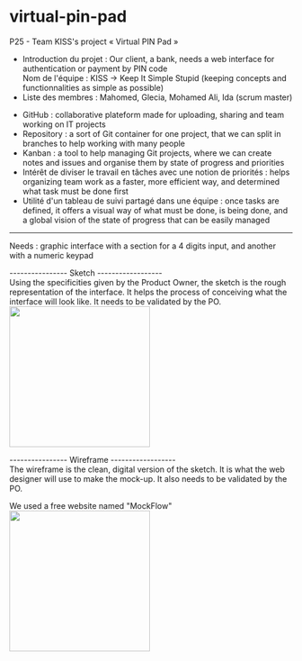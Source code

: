 # virtual-pin-pad
P25 - Team KISS's project « Virtual PIN Pad »

<ul>
    <li>Introduction du projet : Our client, a bank, needs a web interface for authentication or payment by PIN code</li>
    </li>Nom de l'équipe : KISS -> Keep It Simple Stupid (keeping concepts and functionnalities as simple as possible)</li>
    <li>Liste des membres : Mahomed, Glecia, Mohamed Ali, Ida (scrum master)</li>
</ul>

<ul>
    <li>GitHub : collaborative plateform made for uploading, sharing and team working on IT projects</li>
    <li>Repository : a sort of Git container for one project, that we can split in branches to help working with many people</li>
    <li>Kanban : a tool to help managing Git projects, where we can create notes and issues and organise them by state of progress and priorities</li>
    <li>Intérêt de diviser le travail en tâches avec une notion de priorités : helps organizing team work as a faster, more efficient way, and determined what task must be done first</li>
    <li>Utilité d'un tableau de suivi partagé dans une équipe : once tasks are defined, it offers a visual way of what must be done, is being done, and a global vision of the state of progress that can be easily managed</li>
</ul>

<hr>
Needs : graphic interface with a section for a 4 digits input, and another with a numeric keypad

---------------- Sketch ------------------
<br>
Using the specificities given by the Product Owner, the sketch is the rough representation of the interface. It helps the process of conceiving what the interface will look like. It needs to be validated by the PO.
<br>
<img src="https://user-images.githubusercontent.com/64545714/141975849-304892b7-5f7c-4f2b-a3f0-90f4815cf78d.JPG" width="250">


---------------- Wireframe ------------------
<br>
The wireframe is the clean, digital version of the sketch. It is what the web designer will use to make the mock-up. It also needs to be validated by the PO.

We used a free website named "MockFlow"
<br>
<img src="https://user-images.githubusercontent.com/64545714/141993386-3120ff27-cdd4-4e9b-9a7b-86ecf98ada24.png" width="250">
